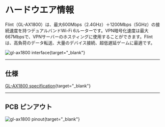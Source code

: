 # ハードウエア情報

Flint（GL-AX1800）は、最大600Mbps（2.4GHz）＋1200Mbps（5GHz）の接続速度を持つデュアルバンドWi-Fi 6ルーターです。VPN暗号化速度は最大667Mbpsで、VPNサーバーのホスティングに使用することができます。Flintは、高負荷のデータ転送、大量のデバイス接続、超低遅延ゲームに最適です。

![gl-ax1800 interface](https://static.gl-inet.com/docs/en/4/user_guide/gl-ax1800/hardware_info/gl-ax1800_interface.jpg){target="_blank"}

---

## 仕様

[GL-AX1800 specification](https://www.gl-inet.com/products/gl-ax1800/#specs){target="_blank"}

---

## PCB ピンアウト

![gl-ax1800 pinout](https://static.gl-inet.com/docs/en/4/user_guide/gl-ax1800/hardware_info/gl-ax1800_pinout.jpg){target="_blank"}
